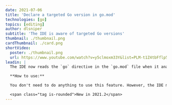 ```yaml
---
date: 2021-07-06
title: 'Declare a targeted Go version in go.mod'
technologies: [go]
topics: [editing]
author: dlsniper
subtitle: 'The IDE is aware of targeted Go versions'
thumbnail: ./thumbnail.png
cardThumbnail: ./card.png
shortVideo:
  poster: ./thumbnail.png
  url: https://www.youtube.com/watch?v=y5clmoxm33Y&list=PLM-t1Z4tbFflp57RnfgjXOdpOg6fLhs_q&index=2
leadin: |
  The IDE now reads the `go` directive in the `go.mod` file when it analyzes files.

  **How to use:**

  You don't need to do anything to use this feature. However, the IDE might suggest new operations based on the difference between the project SDK and the targeted Go version via `go.mod`.

  <span class="tag is-rounded">New in 2021.2</span>
---
```

